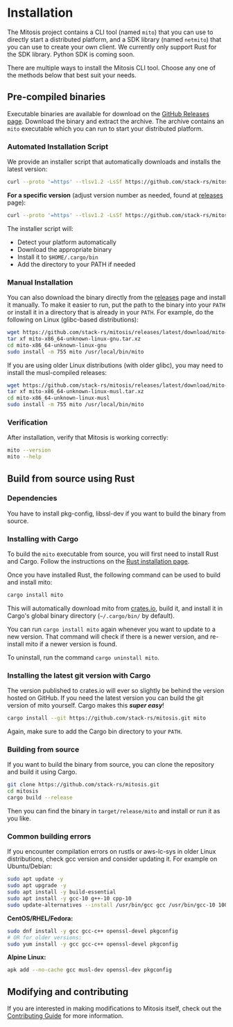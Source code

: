 # Installation

The Mitosis project contains a CLI tool (named `mito`) that you can use to directly start a distributed platform,
and a SDK library (named `netmito`) that you can use to create your own client.
We currently only support Rust for the SDK library. Python SDK is coming soon.

There are multiple ways to install the Mitosis CLI tool.
Choose any one of the methods below that best suit your needs.

## Pre-compiled binaries

Executable binaries are available for download on the [GitHub Releases page][releases].
Download the binary and extract the archive.
The archive contains an `mito` executable which you can run to start your distributed platform.

### Automated Installation Script

We provide an installer script that automatically downloads and installs the latest version:

```bash
curl --proto '=https' --tlsv1.2 -LsSf https://github.com/stack-rs/mitosis/releases/latest/download/mito-installer.sh | sh
```

**For a specific version** (adjust version number as needed, found at [releases] page):

```bash
curl --proto '=https' --tlsv1.2 -LsSf https://github.com/stack-rs/mitosis/releases/download/mito-v0.6.0/mito-installer.sh | sh
```

The installer script will:

- Detect your platform automatically
- Download the appropriate binary
- Install it to `$HOME/.cargo/bin`
- Add the directory to your PATH if needed

### Manual Installation

You can also download the binary directly from the [releases] page and install it manually.
To make it easier to run, put the path to the binary into your `PATH` or install it in a directory that is already in your `PATH`.
For example, do the following on Linux (glibc-based distributions):

```bash
wget https://github.com/stack-rs/mitosis/releases/latest/download/mito-x86_64-unknown-linux-gnu.tar.xz
tar xf mito-x86_64-unknown-linux-gnu.tar.xz
cd mito-x86_64-unknown-linux-gnu
sudo install -m 755 mito /usr/local/bin/mito
```

If you are using older Linux distributions (with older glibc), you may need to install the musl-compiled releases:

```bash
wget https://github.com/stack-rs/mitosis/releases/latest/download/mito-x86_64-unknown-linux-musl.tar.xz
tar xf mito-x86_64-unknown-linux-musl.tar.xz
cd mito-x86_64-unknown-linux-musl
sudo install -m 755 mito /usr/local/bin/mito
```

### Verification

After installation, verify that Mitosis is working correctly:

```bash
mito --version
mito --help
```

[releases]: https://github.com/stack-rs/mitosis/releases

## Build from source using Rust

### Dependencies

You have to install pkg-config, libssl-dev if you want to build the binary from source.

### Installing with Cargo

To build the `mito` executable from source, you will first need to install Rust and Cargo.
Follow the instructions on the [Rust installation page].

Once you have installed Rust, the following command can be used to build and install mito:

```bash
cargo install mito
```

This will automatically download mito from [crates.io], build it, and install it in Cargo's global binary directory (`~/.cargo/bin/` by default).

You can run `cargo install mito` again whenever you want to update to a new version.
That command will check if there is a newer version, and re-install mito if a newer version is found.

To uninstall, run the command `cargo uninstall mito`.

[Rust installation page]: https://www.rust-lang.org/tools/install
[crates.io]: https://crates.io/

### Installing the latest git version with Cargo

The version published to crates.io will ever so slightly be behind the version hosted on GitHub.
If you need the latest version you can build the git version of mito yourself.
Cargo makes this **_super easy_**!

```bash
cargo install --git https://github.com/stack-rs/mitosis.git mito
```

Again, make sure to add the Cargo bin directory to your `PATH`.

### Building from source

If you want to build the binary from source, you can clone the repository and build it using Cargo.

```bash
git clone https://github.com/stack-rs/mitosis.git
cd mitosis
cargo build --release
```

Then you can find the binary in `target/release/mito` and install or run it as you like.

### Common building errors

If you encounter compilation errors on rustls or aws-lc-sys in older Linux distributions, check gcc version and consider updating it.
For example on Ubuntu/Debian:

```bash
sudo apt update -y
sudo apt upgrade -y
sudo apt install -y build-essential
sudo apt install -y gcc-10 g++-10 cpp-10
sudo update-alternatives --install /usr/bin/gcc gcc /usr/bin/gcc-10 100 --slave /usr/bin/g++ g++ /usr/bin/g++-10 --slave /usr/bin/gcov gcov /usr/bin/gcov-10
```

**CentOS/RHEL/Fedora:**

```bash
sudo dnf install -y gcc gcc-c++ openssl-devel pkgconfig
# OR for older versions:
sudo yum install -y gcc gcc-c++ openssl-devel pkgconfig
```

**Alpine Linux:**

```bash
apk add --no-cache gcc musl-dev openssl-dev pkgconfig
```

## Modifying and contributing

If you are interested in making modifications to Mitosis itself, check out the [Contributing Guide] for more information.

[Contributing Guide]: https://github.com/stack-rs/mitosis/blob/master/CONTRIBUTING.md
